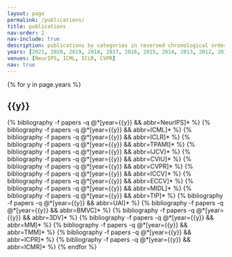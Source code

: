 ```yaml
---
layout: page
permalink: /publications/
title: publications
nav-order: 2
nav-include: true
description: publications by categories in reversed chronological order. generated by jekyll-scholar.
years: [2021, 2020, 2019, 2018, 2017, 2016, 2015, 2014, 2013, 2012, 2011, 2010]
venues: [NeurIPS, ICML, ICLR, CVPR]
nav: true
---
```


<div class="publications">

{% for y in page.years %}
  <h2 class="year">{{y}}</h2>
  {% bibliography -f papers -q @*[year={{y}} && abbr=NeurIPS]* %}
  {% bibliography -f papers -q @*[year={{y}} && abbr=ICML]* %}
  {% bibliography -f papers -q @*[year={{y}} && abbr=ICLR]* %}
  {% bibliography -f papers -q @*[year={{y}} && abbr=TPAMI]* %}
  {% bibliography -f papers -q @*[year={{y}} && abbr=IJCV]* %}
  {% bibliography -f papers -q @*[year={{y}} && abbr=CVIU]* %}
  {% bibliography -f papers -q @*[year={{y}} && abbr=CVPR]* %}
  {% bibliography -f papers -q @*[year={{y}} && abbr=ICCV]* %}
  {% bibliography -f papers -q @*[year={{y}} && abbr=ECCV]* %}
  {% bibliography -f papers -q @*[year={{y}} && abbr=MIDL]* %}
  {% bibliography -f papers -q @*[year={{y}} && abbr=TIP]* %}
  {% bibliography -f papers -q @*[year={{y}} && abbr=UAI]* %}
  {% bibliography -f papers -q @*[year={{y}} && abbr=BMVC]* %}
  {% bibliography -f papers -q @*[year={{y}} && abbr=3DV]* %}
  {% bibliography -f papers -q @*[year={{y}} && abbr=MM]* %}
  {% bibliography -f papers -q @*[year={{y}} && abbr=TMM]* %}
  {% bibliography -f papers -q @*[year={{y}} && abbr=ICPR]* %}
  {% bibliography -f papers -q @*[year={{y}} && abbr=ICMR]* %}
{% endfor %}

</div>



